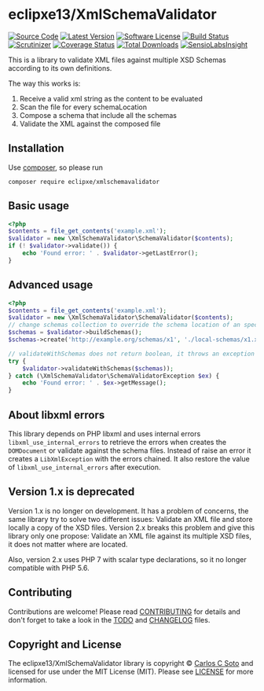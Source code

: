# eclipxe13/XmlSchemaValidator

[![Source Code][badge-source]][source]
[![Latest Version][badge-release]][release]
[![Software License][badge-license]][license]
[![Build Status][badge-build]][build]
[![Scrutinizer][badge-quality]][quality]
[![Coverage Status][badge-coverage]][coverage]
[![Total Downloads][badge-downloads]][downloads]
[![SensioLabsInsight][badge-sensiolabs]][sensiolabs]

This is a library to validate XML files against multiple XSD Schemas according to its own definitions.

The way this works is:

1. Receive a valid xml string as the content to be evaluated
2. Scan the file for every schemaLocation
3. Compose a schema that include all the schemas
4. Validate the XML against the composed file

## Installation

Use [composer](https://getcomposer.org/), so please run
```shell
composer require eclipxe/xmlschemavalidator
```

## Basic usage

```php
<?php
$contents = file_get_contents('example.xml');
$validator = new \XmlSchemaValidator\SchemaValidator($contents);
if (! $validator->validate()) {
    echo 'Found error: ' . $validator->getLastError();
}
```

## Advanced usage

```php
<?php
$contents = file_get_contents('example.xml');
$validator = new \XmlSchemaValidator\SchemaValidator($contents);
// change schemas collection to override the schema location of an specific namespace
$schemas = $validator->buildSchemas();
$schemas->create('http://example.org/schemas/x1', './local-schemas/x1.xsd');

// validateWithSchemas does not return boolean, it throws an exception
try {
    $validator->validateWithSchemas($schemas));
} catch (\XmlSchemaValidator\SchemaValidatorException $ex) {
    echo 'Found error: ' . $ex->getMessage();
}
```

## About libxml errors

This library depends on PHP libxml and uses internal errors `libxml_use_internal_errors` to retrieve
the errors when creates the `DOMDocument` or validate against the schema files.
Instead of raise an error it creates a `LibXmlException` with the errors chained.
It also restore the value of `libxml_use_internal_errors` after execution.

## Version 1.x is deprecated

Version 1.x is no longer on development. It has a problem of concerns, the same library try to solve two different
issues: Validate an XML file and store locally a copy of the XSD files.
Version 2.x breaks this problem and give this library only one propose:
Validate an XML file against its multiple XSD files, it does not matter where are located.

Also, version 2.x uses PHP 7 with scalar type declarations, so it no longer compatible with PHP 5.6. 

## Contributing

Contributions are welcome! Please read [CONTRIBUTING][] for details
and don't forget to take a look in the [TODO][] and [CHANGELOG][] files.

## Copyright and License

The eclipxe13/XmlSchemaValidator library is copyright © [Carlos C Soto](https://eclipxe.com.mx/)
and licensed for use under the MIT License (MIT). Please see [LICENSE][] for more information.

[contributing]: https://github.com/eclipxe13/XmlSchemaValidator/blob/master/CONTRIBUTING.md
[changelog]: https://github.com/eclipxe13/XmlSchemaValidator/blob/master/CHANGELOG.md
[todo]: https://github.com/eclipxe13/XmlSchemaValidator/blob/master/TODO.md

[source]: https://github.com/eclipxe13/XmlSchemaValidator
[release]: https://github.com/eclipxe13/XmlSchemaValidator/releases
[license]: https://github.com/eclipxe13/XmlSchemaValidator/blob/master/LICENSE
[build]: https://travis-ci.org/eclipxe13/XmlSchemaValidator?branch=master
[quality]: https://scrutinizer-ci.com/g/eclipxe13/XmlSchemaValidator/
[sensiolabs]: https://insight.sensiolabs.com/projects/597c21ca-414b-446d-809d-7f940c3ca0a2
[coverage]: https://scrutinizer-ci.com/g/eclipxe13/XmlSchemaValidator/code-structure/master
[downloads]: https://packagist.org/packages/eclipxe/xmlschemavalidator

[badge-source]: http://img.shields.io/badge/source-eclipxe13/XmlSchemaValidator-blue.svg?style=flat-square
[badge-release]: https://img.shields.io/github/release/eclipxe13/XmlSchemaValidator.svg?style=flat-square
[badge-license]: https://img.shields.io/badge/license-MIT-brightgreen.svg?style=flat-square
[badge-build]: https://img.shields.io/travis/eclipxe13/XmlSchemaValidator/master.svg?style=flat-square
[badge-quality]: https://img.shields.io/scrutinizer/g/eclipxe13/XmlSchemaValidator/master.svg?style=flat-square
[badge-sensiolabs]: https://insight.sensiolabs.com/projects/597c21ca-414b-446d-809d-7f940c3ca0a2/mini.png
[badge-coverage]: https://img.shields.io/scrutinizer/coverage/g/eclipxe13/XmlSchemaValidator/master.svg?style=flat-square
[badge-downloads]: https://img.shields.io/packagist/dt/eclipxe/xmlschemavalidator.svg?style=flat-square
